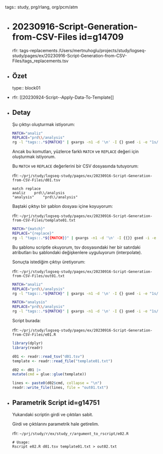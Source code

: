 tags:: study, prg/rlang, org/pcm/atm

- # 20230916-Script-Generation-from-CSV-Files id=g14709
  
  rfr: tags-replacements /Users/mertnuhoglu/projects/study/logseq-study/pages/ex/20230916-Script-Generation-from-CSV-Files/tags_replacements.tsv
- ## Özet
  type:: block01
- rfr: [[20230924-Script--Apply-Data-To-Template]]
- ## Detay
  
  Şu çıktıyı oluşturmak istiyorum:
  
  ```sh
  MATCH="analiz"
  REPLACE="prd\\/analysis"
  rg -l "tags::.*${MATCH}" | gxargs -n1 -d '\n' -I {} gsed -i -e "1s/$MATCH/$REPLACE/" {}
  ```
  
  Ancak bu komutları, yüzlerce farklı `MATCH` ve `REPLACE` değeri için oluşturmak istiyorum.
  
  Bu `MATCH` ve `REPLACE` değerlerini bir CSV dosyasında tutuyorum:
  
  rfr: `~/prj/study/logseq-study/pages/ex/20230916-Script-Generation-from-CSV-Files/d01.tsv`
  
  ```tsv
  match	replace
  analiz	prd\\/analysis
  "analysis"	"prd\\/analysis"
  ```
  
  Baştaki çıktıyı bir şablon dosyası içine koyuyorum:
  
  rfr: `~/prj/study/logseq-study/pages/ex/20230916-Script-Generation-from-CSV-Files/template01.txt`
  
  ```sh
  MATCH="{match}"
  REPLACE="{replace}"
  rg -l "tags::.*${{MATCH}}" | gxargs -n1 -d '\n' -I {{}} gsed -i -e "1s/${{MATCH}}/${{REPLACE}}/" {{}}
  ```
  
  Bu şablonu scriptle okuyorum, tsv dosyasındaki her bir satırdaki atributları bu şablondaki değişkenlere uyguluyorum (interpolate).
  
  Sonuçta istediğim çıktıyı üretiyorum:
  
  rfr: `~/prj/study/logseq-study/pages/ex/20230916-Script-Generation-from-CSV-Files/out01.txt`
  
  ```sh
  MATCH="analiz"
  REPLACE="prd\\/analysis"
  rg -l "tags::.*${MATCH}" | gxargs -n1 -d '\n' -I {} gsed -i -e "1s/${MATCH}/${REPLACE}/" {}
  
  MATCH="analysis"
  REPLACE="prd\\/analysis"
  rg -l "tags::.*${MATCH}" | gxargs -n1 -d '\n' -I {} gsed -i -e "1s/${MATCH}/${REPLACE}/" {}
  ```
  
  Script burada:
  
  rfr: `~/prj/study/logseq-study/pages/ex/20230916-Script-Generation-from-CSV-Files/e01.R`
  
  ```r
  library(dplyr)
  library(readr)
  
  d01 <- readr::read_tsv("d01.tsv")
  template <- readr::read_file("template01.txt")
  
  d02 <- d01 |>
  mutate(cmd = glue::glue(template))
  
  lines <- paste0(d02$cmd, collapse = "\n")
  readr::write_file(lines, file = "out01.txt")
  ```
- ## Parametrik Script id=g14751
  
  Yukarıdaki scriptin girdi ve çıktıları sabit.
  
  Girdi ve çıktılarını parametrik hale getirelim. 
  
  rfr: `~/prj/study/r/ex/study_r/argument_to_rscript/e02.R`
  
  ```
  # Usage:
  Rscript e02.R d01.tsv template01.txt > out02.txt
  ```
